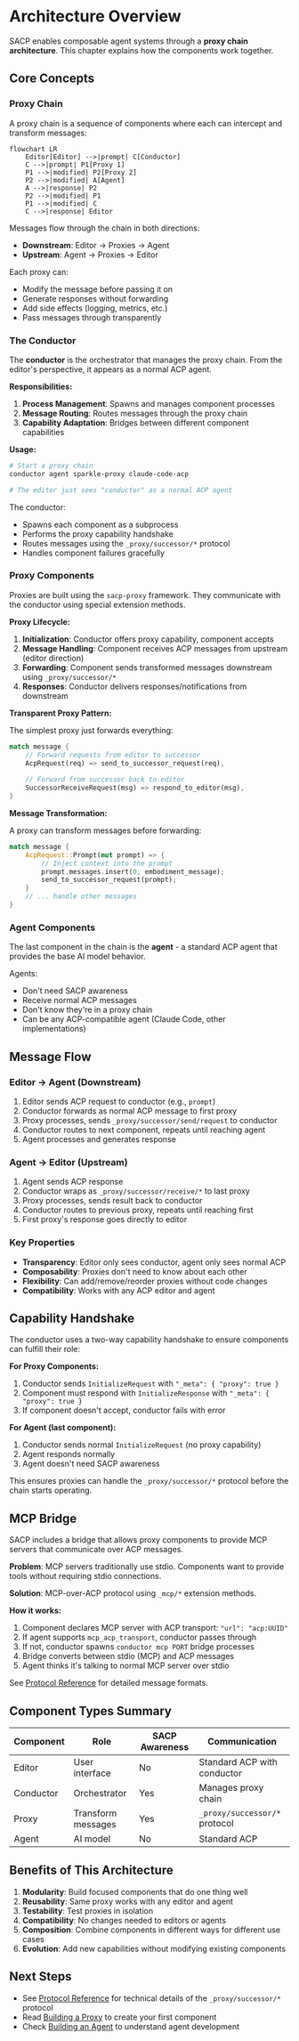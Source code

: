 # Architecture Overview

SACP enables composable agent systems through a **proxy chain architecture**. This chapter explains how the components work together.

## Core Concepts

### Proxy Chain

A proxy chain is a sequence of components where each can intercept and transform messages:

```mermaid
flowchart LR
    Editor[Editor] -->|prompt| C[Conductor]
    C -->|prompt| P1[Proxy 1]
    P1 -->|modified| P2[Proxy 2]
    P2 -->|modified| A[Agent]
    A -->|response| P2
    P2 -->|modified| P1
    P1 -->|modified| C
    C -->|response| Editor
```

Messages flow through the chain in both directions:
- **Downstream**: Editor → Proxies → Agent
- **Upstream**: Agent → Proxies → Editor

Each proxy can:
- Modify the message before passing it on
- Generate responses without forwarding
- Add side effects (logging, metrics, etc.)
- Pass messages through transparently

### The Conductor

The **conductor** is the orchestrator that manages the proxy chain. From the editor's perspective, it appears as a normal ACP agent.

**Responsibilities:**
1. **Process Management**: Spawns and manages component processes
2. **Message Routing**: Routes messages through the proxy chain
3. **Capability Adaptation**: Bridges between different component capabilities

**Usage:**
```bash
# Start a proxy chain
conductor agent sparkle-proxy claude-code-acp

# The editor just sees "conductor" as a normal ACP agent
```

The conductor:
- Spawns each component as a subprocess
- Performs the proxy capability handshake
- Routes messages using the `_proxy/successor/*` protocol
- Handles component failures gracefully

### Proxy Components

Proxies are built using the `sacp-proxy` framework. They communicate with the conductor using special extension methods.

**Proxy Lifecycle:**

1. **Initialization**: Conductor offers proxy capability, component accepts
2. **Message Handling**: Component receives ACP messages from upstream (editor direction)
3. **Forwarding**: Component sends transformed messages downstream using `_proxy/successor/*`
4. **Responses**: Conductor delivers responses/notifications from downstream

**Transparent Proxy Pattern:**

The simplest proxy just forwards everything:

```rust
match message {
    // Forward requests from editor to successor
    AcpRequest(req) => send_to_successor_request(req),
    
    // Forward from successor back to editor
    SuccessorReceiveRequest(msg) => respond_to_editor(msg),
}
```

**Message Transformation:**

A proxy can transform messages before forwarding:

```rust
match message {
    AcpRequest::Prompt(mut prompt) => {
        // Inject context into the prompt
        prompt.messages.insert(0, embodiment_message);
        send_to_successor_request(prompt);
    }
    // ... handle other messages
}
```

### Agent Components

The last component in the chain is the **agent** - a standard ACP agent that provides the base AI model behavior.

Agents:
- Don't need SACP awareness
- Receive normal ACP messages
- Don't know they're in a proxy chain
- Can be any ACP-compatible agent (Claude Code, other implementations)

## Message Flow

### Editor → Agent (Downstream)

1. Editor sends ACP request to conductor (e.g., `prompt`)
2. Conductor forwards as normal ACP message to first proxy
3. Proxy processes, sends `_proxy/successor/send/request` to conductor
4. Conductor routes to next component, repeats until reaching agent
5. Agent processes and generates response

### Agent → Editor (Upstream)

1. Agent sends ACP response
2. Conductor wraps as `_proxy/successor/receive/*` to last proxy
3. Proxy processes, sends result back to conductor
4. Conductor routes to previous proxy, repeats until reaching first
5. First proxy's response goes directly to editor

### Key Properties

- **Transparency**: Editor only sees conductor, agent only sees normal ACP
- **Composability**: Proxies don't need to know about each other
- **Flexibility**: Can add/remove/reorder proxies without code changes
- **Compatibility**: Works with any ACP editor and agent

## Capability Handshake

The conductor uses a two-way capability handshake to ensure components can fulfill their role:

**For Proxy Components:**

1. Conductor sends `InitializeRequest` with `"_meta": { "proxy": true }`
2. Component must respond with `InitializeResponse` with `"_meta": { "proxy": true }`
3. If component doesn't accept, conductor fails with error

**For Agent (last component):**

1. Conductor sends normal `InitializeRequest` (no proxy capability)
2. Agent responds normally
3. Agent doesn't need SACP awareness

This ensures proxies can handle the `_proxy/successor/*` protocol before the chain starts operating.

## MCP Bridge

SACP includes a bridge that allows proxy components to provide MCP servers that communicate over ACP messages.

**Problem**: MCP servers traditionally use stdio. Components want to provide tools without requiring stdio connections.

**Solution**: MCP-over-ACP protocol using `_mcp/*` extension methods.

**How it works:**

1. Component declares MCP server with ACP transport: `"url": "acp:UUID"`
2. If agent supports `mcp_acp_transport`, conductor passes through
3. If not, conductor spawns `conductor mcp PORT` bridge processes
4. Bridge converts between stdio (MCP) and ACP messages
5. Agent thinks it's talking to normal MCP server over stdio

See [Protocol Reference](./protocol.md) for detailed message formats.

## Component Types Summary

| Component | Role | SACP Awareness | Communication |
|-----------|------|----------------|---------------|
| Editor | User interface | No | Standard ACP with conductor |
| Conductor | Orchestrator | Yes | Manages proxy chain |
| Proxy | Transform messages | Yes | `_proxy/successor/*` protocol |
| Agent | AI model | No | Standard ACP |

## Benefits of This Architecture

1. **Modularity**: Build focused components that do one thing well
2. **Reusability**: Same proxy works with any editor and agent
3. **Testability**: Test proxies in isolation
4. **Compatibility**: No changes needed to editors or agents
5. **Composition**: Combine components in different ways for different use cases
6. **Evolution**: Add new capabilities without modifying existing components

## Next Steps

- See [Protocol Reference](./protocol.md) for technical details of the `_proxy/successor/*` protocol
- Read [Building a Proxy](./building-proxy.md) to create your first component
- Check [Building an Agent](./building-agent.md) to understand agent development
